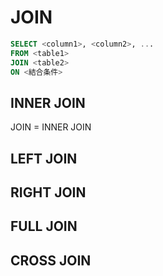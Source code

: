 # JOIN

```sql
SELECT <column1>, <column2>, ...
FROM <table1>
JOIN <table2>
ON <結合条件>
```

## INNER JOIN

JOIN = INNER JOIN

## LEFT JOIN

## RIGHT JOIN

## FULL JOIN

## CROSS JOIN
